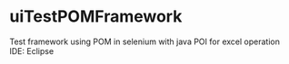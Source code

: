 # uiTestPOMFramework
Test framework using POM in selenium with java
POI for excel operation
IDE: Eclipse
